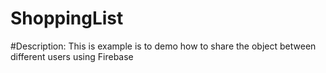 ﻿# ShoppingList

#Description: This is example is to demo how to share the object between different users using Firebase

```sh

            
```
